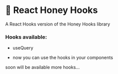 <h1><b>🍯 React Honey Hooks</b></h1>
<p>A React Hooks version of the Honey Hooks library</p>

<h3>Hooks available:</h3>
<ul>
  <li>useQuery</li>
</ul>

-   now you can use the hooks in your components

<p>soon will be available more hooks...</p>
